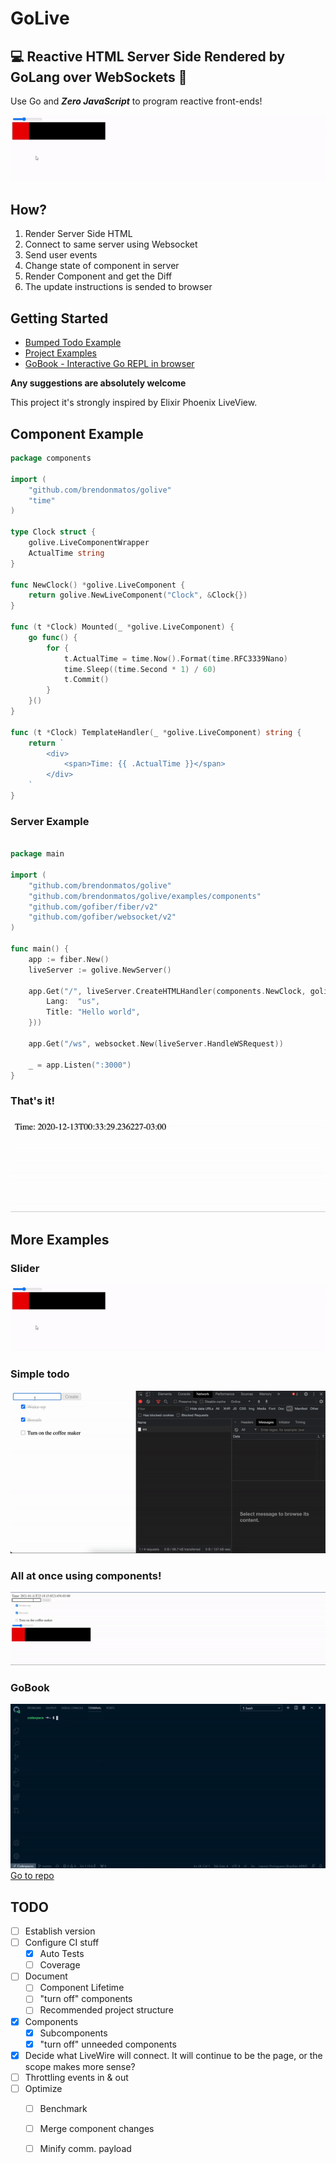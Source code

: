 # GoLive 
## 💻 Reactive HTML Server Side Rendered by GoLang over WebSockets 🚀
Use Go and ***Zero JavaScript*** to program reactive front-ends!

![](examples/slider/slider.gif)

## How?
1. Render Server Side HTML 
2. Connect to same server using Websocket 
3. Send user events
4. Change state of component in server
5. Render Component and get the Diff
6. The update instructions is sended to browser

## Getting Started
- [Bumped Todo Example](https://github.com/SamHennessy/golive-example)
- [Project Examples](https://github.com/brendonmatos/golive/tree/master/examples)
- [GoBook - Interactive Go REPL in browser](https://github.com/brendonmatos/gobook)

**Any suggestions are absolutely welcome**

This project it's strongly inspired by Elixir Phoenix LiveView.

## Component Example
```go
package components 

import (
	"github.com/brendonmatos/golive"
	"time"
)

type Clock struct {
	golive.LiveComponentWrapper
	ActualTime string
}

func NewClock() *golive.LiveComponent {
	return golive.NewLiveComponent("Clock", &Clock{})
}

func (t *Clock) Mounted(_ *golive.LiveComponent) {
	go func() {
		for {
			t.ActualTime = time.Now().Format(time.RFC3339Nano)
			time.Sleep((time.Second * 1) / 60)
			t.Commit()
		}
	}()
}

func (t *Clock) TemplateHandler(_ *golive.LiveComponent) string {
	return `
		<div>
			<span>Time: {{ .ActualTime }}</span>
		</div>
	`
}
```

### Server Example
```go
  
package main

import (
	"github.com/brendonmatos/golive"
	"github.com/brendonmatos/golive/examples/components"
	"github.com/gofiber/fiber/v2"
	"github.com/gofiber/websocket/v2"
)

func main() {
	app := fiber.New()
	liveServer := golive.NewServer()

	app.Get("/", liveServer.CreateHTMLHandler(components.NewClock, golive.PageContent{
		Lang:  "us",
		Title: "Hello world",
	}))

	app.Get("/ws", websocket.New(liveServer.HandleWSRequest))

	_ = app.Listen(":3000")
}
```

### That's it!
![](examples/clock/demo.gif)

## More Examples

### Slider
![](examples/slider/slider.gif)

### Simple todo
![](examples/todo/todo.gif)

### All at once using components!
![](examples/all_at_once/all_at_once.gif)

### GoBook
![](examples/gobook.gif)
[Go to repo](https://github.com/brendonmatos/gobook)

## TODO
 - [ ] Establish version
 - [ ] Configure CI stuff
    - [x] Auto Tests
    - [ ] Coverage
 - [ ] Document
    - [ ] Component Lifetime
    - [ ] "turn off" components
    - [ ] Recommended project structure
 - [x] Components
    - [x] Subcomponents
    - [x] "turn off" unneeded components
 - [x] Decide what LiveWire will connect. It will continue to be the page, or the scope makes more sense?
 - [ ] Throttling events in & out 
 - [ ] Optimize
    - [ ] Benchmark
    - [ ] Merge component changes
    - [ ] Minify comm. payload


